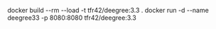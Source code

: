 docker build --rm --load -t tfr42/deegree:3.3 .
docker run -d --name deegree33 -p 8080:8080 tfr42/deegree:3.3